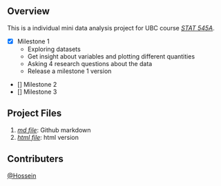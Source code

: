 ## Overview
This is a individual mini data analysis project for UBC course *[STAT 545A](https://stat545.stat.ubc.ca/syllabus-545a/)*.

- [x] Milestone 1
  * Exploring datasets
  * Get insight about variables and plotting different quantities
  * Asking 4 research questions about the data
  * Release a milestone 1 version 
- [] Milestone 2
- [] Milestone 3
 
 ## Project Files
1. *[md file](/MD1-M1.md)*: Github markdown
2. *[html file](/MD1-M1.html)*: html version


## Contributers
[@Hossein](https://github.com/HosseinEbrahimiK)

